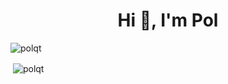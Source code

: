 <h1 align="center">Hi 👋, I'm Pol</h1>


<p><img align="center" src="https://github-readme-stats.vercel.app/api/top-langs?username=polqt&show_icons=true&locale=en&layout=compact" alt="polqt" /></p>

<p>&nbsp;<img align="center" src="https://github-readme-stats.vercel.app/api?username=polqt&show_icons=true&locale=en" alt="polqt" /></p>
